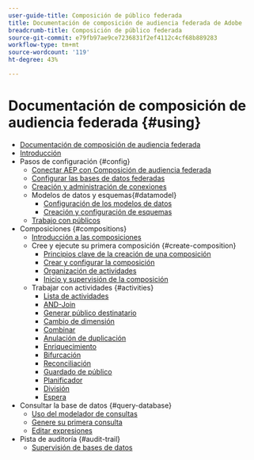```yaml
---
user-guide-title: Composición de público federada
title: Documentación de composición de audiencia federada de Adobe
breadcrumb-title: Composición de público federada
source-git-commit: e79fb97ae9ce7236831f2ef4112c4cf68b889283
workflow-type: tm+mt
source-wordcount: '119'
ht-degree: 43%

---
```



# Documentación de composición de audiencia federada {#using}

+ [Documentación de composición de audiencia federada](home.md)
+ [Introducción ](start/get-started.md)
+ Pasos de configuración {#config}
   + [Conectar AEP con Composición de audiencia federada](connections/destinations.md)
   + [Configurar las bases de datos federadas](connections/federated-db.md)
   + [Creación y administración de conexiones](connections/connections.md)
   + Modelos de datos y esquemas{#datamodel}
      + [Configuración de los modelos de datos](data-management/gs-models.md)
      + [Creación y configuración de esquemas](customer/schemas.md)
   + [Trabajo con públicos](customer/audiences.md)
+ Composiciones {#compositions}
   + [Introducción a las composiciones](compositions/gs-compositions.md)
   + Cree y ejecute su primera composición {#create-composition}
      + [Principios clave de la creación de una composición](compositions/gs-composition-creation.md)
      + [Crear y configurar la composición](compositions/create-composition.md)
      + [Organización de actividades](compositions/orchestrate-activities.md)
      + [Inicio y supervisión de la composición](compositions/start-monitor-composition.md)
   + Trabajar con actividades {#activities}
      + [Lista de actividades](compositions/activities/about-activities.md)
      + [AND-Join](compositions/activities/and-join.md)
      + [Generar público destinatario](compositions/activities/build-audience.md)
      + [Cambio de dimensión](compositions/activities/change-dimension.md)
      + [Combinar](compositions/activities/combine.md)
      + [Anulación de duplicación](compositions/activities/deduplication.md)
      + [Enriquecimiento](compositions/activities/enrichment.md)
      + [Bifurcación](compositions/activities/fork.md)
      + [Reconciliación](compositions/activities/reconciliation.md)
      + [Guardado de público](compositions/activities/save-audience.md)
      + [Planificador](compositions/activities/scheduler.md)
      + [División](compositions/activities/split.md)
      + [Espera](compositions/activities/wait.md)
+ Consultar la base de datos {#query-database}
   + [Uso del modelador de consultas](query/query-modeler-overview.md)
   + [Genere su primera consulta](query/build-query.md)
   + [Editar expresiones](query/expression-editor.md)
+ Pista de auditoría {#audit-trail}
   + [Supervisión de bases de datos](admin/audit-trail.md)